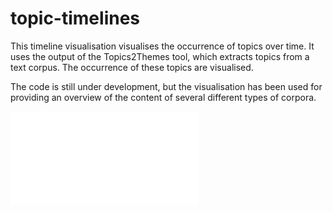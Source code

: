 topic-timelines
===============
This timeline visualisation visualises the occurrence of topics over time. It uses the output of the Topics2Themes tool, which extracts topics from a text corpus. The occurrence of these topics are visualised.

The code is still under development, but the visualisation has been used for providing an overview of the content of several different types of corpora.

![alttext](climate-news.pdf)
